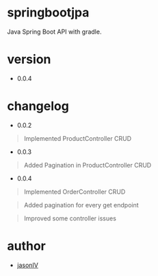 # springbootjpa

Java Spring Boot API with gradle.

# version

- 0.0.4

# changelog

- 0.0.2

> Implemented ProductController CRUD

- 0.0.3

> Added Pagination in ProductController CRUD

- 0.0.4

> Implemented OrderController CRUD

> Added pagination for every get endpoint

> Improved some controller issues


# author

- [jasonIV](https://github.com/jasonIV)
